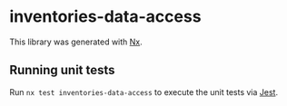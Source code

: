 
# inventories-data-access

This library was generated with [Nx](https://nx.dev).

## Running unit tests

Run `nx test inventories-data-access` to execute the unit tests via [Jest](https://jestjs.io).
